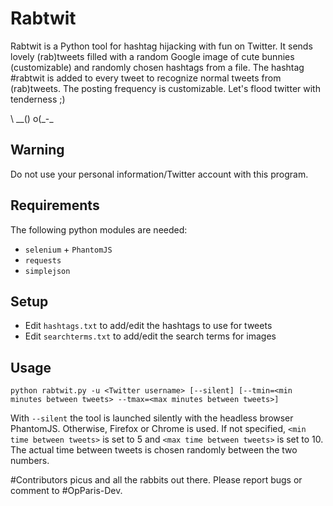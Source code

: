 # Rabtwit
Rabtwit is a Python tool for hashtag hijacking with fun on Twitter. It sends lovely (rab)tweets filled with a random Google image of cute bunnies (customizable) and randomly chosen hashtags from a file. The hashtag #rabtwit is added to every tweet to recognize normal tweets from (rab)tweets. The posting frequency is customizable.
Let's flood twitter with tenderness ;)

   \\
  __()
o(_-\_ 

## Warning
Do not use your personal information/Twitter account with this program.

## Requirements
The following python modules are needed:
* `selenium` + `PhantomJS` 
* `requests`
* `simplejson`

## Setup
* Edit `hashtags.txt` to add/edit the hashtags to use for tweets
* Edit `searchterms.txt` to add/edit the search terms for images

## Usage
`python rabtwit.py -u <Twitter username> [--silent] [--tmin=<min minutes between tweets> --tmax=<max minutes between tweets>]`

With `--silent` the tool is launched silently with the headless browser PhantomJS. Otherwise, Firefox or Chrome is used.
If not specified, `<min time between tweets>` is set to 5 and `<max time between tweets>` is set to 10. The actual time between tweets is chosen randomly between the two numbers.


#Contributors
picus and all the rabbits out there. 
Please report bugs or comment to #OpParis-Dev.
